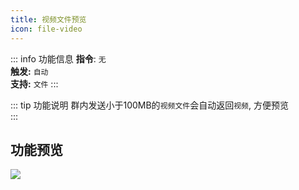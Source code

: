 ```yaml
---
title: 视频文件预览
icon: file-video
---
```


::: info 功能信息
**指令**: `无`  
**触发:** `自动`   
**支持:** `文件`
<Badge text="指令映射❎"/> <Badge text="REPL模式❎"/>
:::

::: tip 功能说明
群内发送小于100MB的`视频文件`会自动返回`视频`, 方便预览  
:::

## 功能预览

![](https://img.155155155.xyz/i/2024/05/66384bf9c9925.webp)

